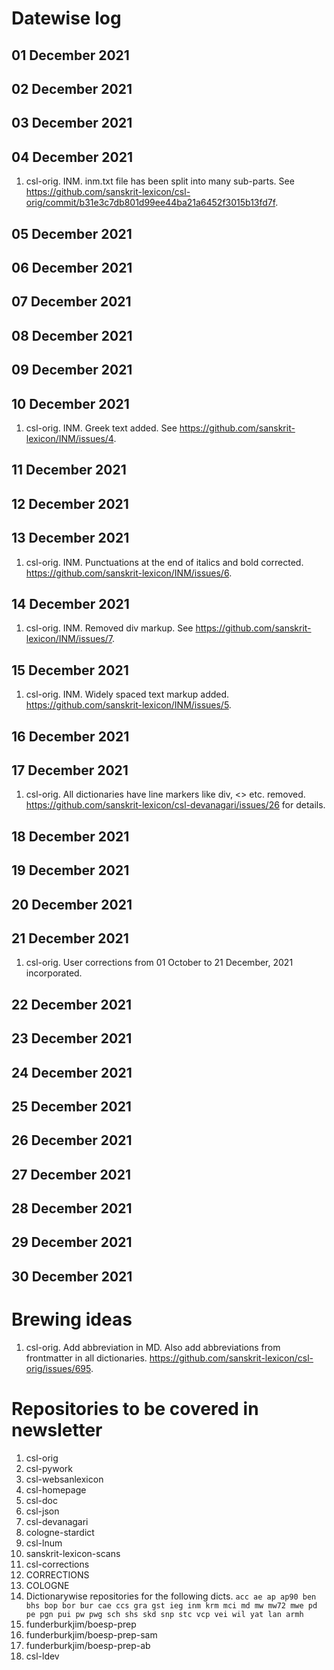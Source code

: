 # Datewise log

## 01 December 2021

## 02 December 2021

## 03 December 2021


## 04 December 2021

1. csl-orig. INM. inm.txt file has been split into many sub-parts. See https://github.com/sanskrit-lexicon/csl-orig/commit/b31e3c7db801d99ee44ba21a6452f3015b13fd7f.

## 05 December 2021


## 06 December 2021


## 07 December 2021

## 08 December 2021


## 09 December 2021


## 10 December 2021

1. csl-orig. INM. Greek text added. See https://github.com/sanskrit-lexicon/INM/issues/4. 

## 11 December 2021


## 12 December 2021

## 13 December 2021

1. csl-orig. INM. Punctuations at the end of italics and bold corrected. https://github.com/sanskrit-lexicon/INM/issues/6.

## 14 December 2021

1. csl-orig. INM. Removed div markup. See https://github.com/sanskrit-lexicon/INM/issues/7.

## 15 December 2021

1. csl-orig. INM. Widely spaced text markup added. https://github.com/sanskrit-lexicon/INM/issues/5.

## 16 December 2021

## 17 December 2021

1. csl-orig. All dictionaries have line markers like div, <> etc. removed. https://github.com/sanskrit-lexicon/csl-devanagari/issues/26 for details. 

## 18 December 2021


## 19 December 2021


## 20 December 2021


## 21 December 2021

1. csl-orig. User corrections from 01 October to 21 December, 2021 incorporated.

## 22 December 2021

## 23 December 2021


## 24 December 2021


## 25 December 2021


## 26 December 2021


## 27 December 2021


## 28 December 2021


## 29 December 2021

## 30 December 2021


# Brewing ideas

1. csl-orig. Add abbreviation in MD. Also add abbreviations from frontmatter in all dictionaries. https://github.com/sanskrit-lexicon/csl-orig/issues/695.


# Repositories to be covered in newsletter

1. csl-orig
2. csl-pywork
3. csl-websanlexicon
4. csl-homepage
5. csl-doc
6. csl-json
7. csl-devanagari
8. cologne-stardict
9. csl-lnum
10. sanskrit-lexicon-scans
11. csl-corrections
12. CORRECTIONS
13. COLOGNE
14. Dictionarywise repositories for the following dicts. 
`acc ae ap ap90 ben bhs bop bor bur cae ccs gra gst ieg inm krm mci md mw mw72 mwe pd pe pgn pui pw pwg sch shs skd snp stc vcp vei wil yat lan armh`
15. funderburkjim/boesp-prep
16. funderburkjim/boesp-prep-sam
17. funderburkjim/boesp-prep-ab
18. csl-ldev
